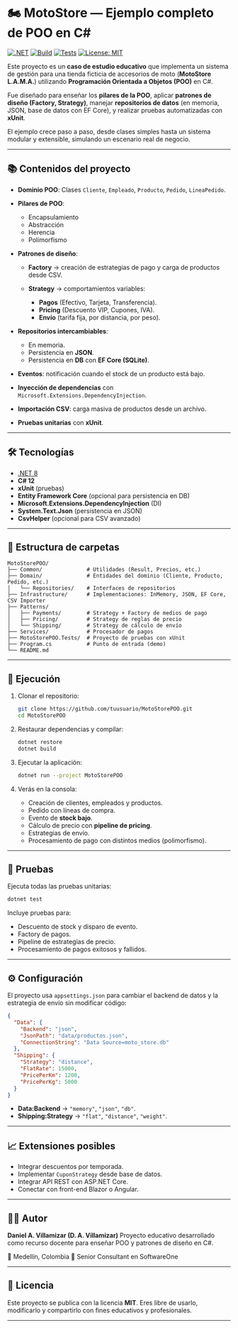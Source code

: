 
# 🏍️ MotoStore — Ejemplo completo de POO en C\#

[![.NET](https://img.shields.io/badge/.NET-8.0-blueviolet?logo=dotnet\&logoColor=white)](https://dotnet.microsoft.com/)
[![Build](https://img.shields.io/badge/build-passing-brightgreen?logo=githubactions\&logoColor=white)](https://github.com/)
[![Tests](https://img.shields.io/badge/tests-100%25-success?logo=xunit\&logoColor=white)](https://xunit.net/)
[![License: MIT](https://img.shields.io/badge/license-MIT-yellow?logo=open-source-initiative\&logoColor=white)](LICENSE)

Este proyecto es un **caso de estudio educativo** que implementa un sistema de gestión para una tienda ficticia de accesorios de moto (**MotoStore L.A.M.A.**) utilizando **Programación Orientada a Objetos (POO)** en C#.

Fue diseñado para enseñar los **pilares de la POO**, aplicar **patrones de diseño (Factory, Strategy)**, manejar **repositorios de datos** (en memoria, JSON, base de datos con EF Core), y realizar pruebas automatizadas con **xUnit**.

El ejemplo crece paso a paso, desde clases simples hasta un sistema modular y extensible, simulando un escenario real de negocio.

---

## 📚 Contenidos del proyecto

* **Dominio POO**: Clases `Cliente`, `Empleado`, `Producto`, `Pedido`, `LineaPedido`.
* **Pilares de POO**:

  * Encapsulamiento
  * Abstracción
  * Herencia
  * Polimorfismo
* **Patrones de diseño**:

  * **Factory** → creación de estrategias de pago y carga de productos desde CSV.
  * **Strategy** → comportamientos variables:

    * **Pagos** (Efectivo, Tarjeta, Transferencia).
    * **Pricing** (Descuento VIP, Cupones, IVA).
    * **Envío** (tarifa fija, por distancia, por peso).
* **Repositorios intercambiables**:

  * En memoria.
  * Persistencia en **JSON**.
  * Persistencia en **DB** con **EF Core (SQLite)**.
* **Eventos**: notificación cuando el stock de un producto está bajo.
* **Inyección de dependencias** con `Microsoft.Extensions.DependencyInjection`.
* **Importación CSV**: carga masiva de productos desde un archivo.
* **Pruebas unitarias** con **xUnit**.

---

## 🛠️ Tecnologías

* [.NET 8](https://dotnet.microsoft.com/)
* **C# 12**
* **xUnit** (pruebas)
* **Entity Framework Core** (opcional para persistencia en DB)
* **Microsoft.Extensions.DependencyInjection** (DI)
* **System.Text.Json** (persistencia en JSON)
* **CsvHelper** (opcional para CSV avanzado)

---

## 📂 Estructura de carpetas

```
MotoStorePOO/
├── Common/              # Utilidades (Result, Precios, etc.)
├── Domain/              # Entidades del dominio (Cliente, Producto, Pedido, etc.)
│   └── Repositories/    # Interfaces de repositorios
├── Infrastructure/      # Implementaciones: InMemory, JSON, EF Core, CSV Importer
├── Patterns/
│   ├── Payments/        # Strategy + Factory de medios de pago
│   ├── Pricing/         # Strategy de reglas de precio
│   └── Shipping/        # Strategy de cálculo de envío
├── Services/            # Procesador de pagos
├── MotoStorePOO.Tests/  # Proyecto de pruebas con xUnit
├── Program.cs           # Punto de entrada (demo)
└── README.md
```

---

## 🚀 Ejecución

1. Clonar el repositorio:

   ```bash
   git clone https://github.com/tuusuario/MotoStorePOO.git
   cd MotoStorePOO
   ```

2. Restaurar dependencias y compilar:

   ```bash
   dotnet restore
   dotnet build
   ```

3. Ejecutar la aplicación:

   ```bash
   dotnet run --project MotoStorePOO
   ```

4. Verás en la consola:

   * Creación de clientes, empleados y productos.
   * Pedido con líneas de compra.
   * Evento de **stock bajo**.
   * Cálculo de precio con **pipeline de pricing**.
   * Estrategias de envío.
   * Procesamiento de pago con distintos medios (polimorfismo).

---

## 🧪 Pruebas

Ejecuta todas las pruebas unitarias:

```bash
dotnet test
```

Incluye pruebas para:

* Descuento de stock y disparo de evento.
* Factory de pagos.
* Pipeline de estrategias de precio.
* Procesamiento de pagos exitosos y fallidos.

---

## ⚙️ Configuración

El proyecto usa `appsettings.json` para cambiar el backend de datos y la estrategia de envío sin modificar código:

```json
{
  "Data": {
    "Backend": "json", 
    "JsonPath": "data/productos.json",
    "ConnectionString": "Data Source=moto_store.db"
  },
  "Shipping": {
    "Strategy": "distance", 
    "FlatRate": 15000,
    "PricePerKm": 1200,
    "PricePerKg": 5000
  }
}
```

* **Data\:Backend** → `"memory"`, `"json"`, `"db"`.
* **Shipping\:Strategy** → `"flat"`, `"distance"`, `"weight"`.

---

## 📈 Extensiones posibles

* Integrar descuentos por temporada.
* Implementar `CuponStrategy` desde base de datos.
* Integrar API REST con ASP.NET Core.
* Conectar con front-end Blazor o Angular.

---

## 👨‍🏫 Autor

**Daniel A. Villamizar (D. A. Villamizar)**
Proyecto educativo desarrollado como recurso docente para enseñar POO y patrones de diseño en C#.

📍 Medellín, Colombia
💼 Senior Consultant en SoftwareOne

---

## 📜 Licencia

Este proyecto se publica con la licencia **MIT**.
Eres libre de usarlo, modificarlo y compartirlo con fines educativos y profesionales.

---

